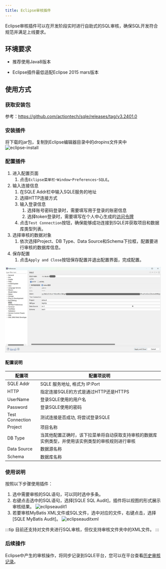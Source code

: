 ```yaml
---
title: Eclipse审核插件
---
```


Eclipse审核插件可以在开发阶段实时进行自助式的SQL审核，确保SQL开发符合规范并满足上线要求。

## 环境要求

* 推荐使用Java8版本

* Eclipse插件最低适配Eclipse 2015 mars版本

## 使用方式

### 获取安装包
参考：https://github.com/actiontech/sqle/releases/tag/v3.2401.0

### 安装插件
将下载的jar包，复制到Eclipse编辑器目录中的dropins文件夹中
![eclipse-install](img/eclipse-install.png)

### 配置插件
1. 进入配置页面
   1. 点击`Eclipse菜单栏`-`Window`-`Preferences`-`SQLE`。
2. 输入连接信息
   1. 在SQLE Addr栏中输入SQLE服务的地址
   2. 选择HTTP连接方式
   3. 输入登录信息
      1. 选择账号密码登录时，需要填写用于登录的账密信息
      2. 选择token登录时，需要填写在个人中心生成的[访问令牌](../../user-manual/user-manager/account.md)
   4. 点击`Test Connection`按钮，确保能够成功连接到SQLE并获取项目和数据库类型列表。
3. 选择审核的数据对象
   1. 依次选择Project、DB Type、Data Source和Schema下拉框，配置要进行审核的数据库信息。
4. 保存配置
   1. 点击`Apply and Close`按钮保存配置并退出配置界面，完成配置。

![eclipse-install-edit](img/eclipse-install-edit.png)

#### 配置说明

| 配置项             | 配置项说明                                            |
|-----------------|--------------------------------------------------|
| SQLE Addr       | SQLE 服务地址, 格式为 IP:Port                           |
| HTTP       | 指定连接SQLE的方式是通过HTTP还是HTTPS                         |
| UserName        | 登录SQLE使用的用户名                                     |
| Password        | 登录SQLE使用的密码                                      |
| Test Connection | 测试连接是否成功, 将尝试登录SQLE                               |
| Project         | 项目名称                                             |
| DB Type         | 当其他配置正确时，该下拉菜单将自动获取支持审核的数据库实例类型，并使用该实例类型的审核规则进行审核 |
| Data Source     | 数据源名称                                            |
| Schema          | 数据库名称                                            |


### 使用说明
按照以下步骤使用插件：

1. 选中需要审核的SQL语句，可以同时选中多条。
2. 右键点击选中的SQL语句，选择[SQLE SQL Audit]，插件将以视图的形式展示审核结果。
![eclipseaudit1](img/eclipseaudit1.gif)
1. 若要审核MyBatis XML文件或SQL文件，选中对应的文件，右键点击，选择[SQLE MyBatis Audit]。
![eclipseauditxml](img/eclipseauditxml.gif)

:::tip
目前还支持对文件夹进行SQL审核，但仅支持审核文件夹中的XML文件。
:::

### 后续操作
Eclipse中产生的审核操作，将同步记录到SQLE平台，您可以在平台查看[历史审核记录](../../user-manual/project/IDEaudit.md)。